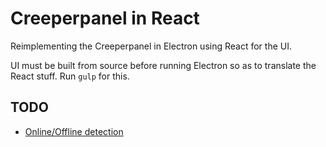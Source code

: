 Creeperpanel in React
=====================

Reimplementing the Creeperpanel in Electron using React for the UI.

UI must be built from source before running Electron so as to translate the React stuff.  Run `gulp` for this.



TODO
----

- [Online/Offline detection](http://electron.atom.io/docs/v0.36.7/tutorial/online-offline-events/)
